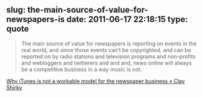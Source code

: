 slug: the-main-source-of-value-for-newspapers-is
date: 2011-06-17 22:18:15
type: quote
---

> The main source of value for newspapers is reporting on events in the real world, and since those events can’t be copyrighted, and can be reported on by radio stations and television programs and non-profits and webloggers and twitterers and and and, news online will always be a competitive business in a way music is not.

[Why iTunes is not a workable model for the newspaper business « Clay Shirky](http://www.shirky.com/weblog/2009/03/why-itunes-is-not-a-workable-model-for-the-news-business/)
